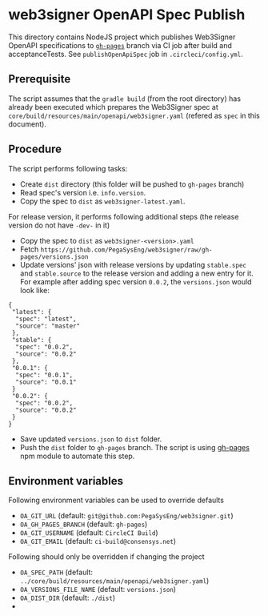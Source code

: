 # web3signer OpenAPI Spec Publish

This directory contains NodeJS project which publishes Web3Signer OpenAPI specifications to 
[`gh-pages`](https://github.com/PegaSysEng/web3signer/tree/gh-pages) branch via CI job after build and acceptanceTests. 
See `publishOpenApiSpec` job in `.circleci/config.yml`.

## Prerequisite 
The script assumes that the `gradle build` (from the root directory) has already been executed which prepares the 
Web3Signer spec at `core/build/resources/main/openapi/web3signer.yaml` (refered as `spec` in this document). 

## Procedure
The script performs following tasks:

* Create `dist` directory (this folder will be pushed to `gh-pages` branch)
* Read spec's version i.e. `info.version`.
* Copy the spec to `dist` as `web3signer-latest.yaml`.

For release version, it performs following additional steps (the release version do not have `-dev-` in it)

* Copy the spec to `dist` as `web3signer-<version>.yaml`
* Fetch `https://github.com/PegaSysEng/web3signer/raw/gh-pages/versions.json`
* Update versions' json with release versions by updating `stable.spec` and `stable.source` to the release version and adding a new entry 
for it. For example after adding spec version `0.0.2`, the `versions.json` would look like:
~~~
{
 "latest": {
  "spec": "latest",
  "source": "master"
 },
 "stable": {
  "spec": "0.0.2",
  "source": "0.0.2"
 },
 "0.0.1": {
  "spec": "0.0.1",
  "source": "0.0.1"
 }
 "0.0.2": {
  "spec": "0.0.2",
  "source": "0.0.2"
 }
}
~~~ 
* Save updated `versions.json` to `dist` folder.
* Push the `dist` folder to `gh-pages` branch. The script is using [gh-pages](https://www.npmjs.com/package/gh-pages) 
npm module to automate this step.

## Environment variables
Following environment variables can be used to override defaults
* `OA_GIT_URL`            (default: `git@github.com:PegaSysEng/web3signer.git`)
* `OA_GH_PAGES_BRANCH`    (default: `gh-pages`)
* `OA_GIT_USERNAME`       (default: `CircleCI Build`)
* `OA_GIT_EMAIL`          (default: `ci-build@consensys.net`)

Following should only be overridden if changing the project
* `OA_SPEC_PATH`          (default: `../core/build/resources/main/openapi/web3signer.yaml`)
* `OA_VERSIONS_FILE_NAME` (default: `versions.json`)
* `OA_DIST_DIR`           (default: `./dist`)
* 
 